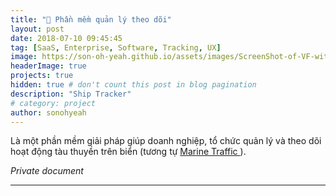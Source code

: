 ```yaml
---
title: "🚶 Phần mềm quản lý theo dõi"
layout: post
date: 2018-07-10 09:45:45
tag: [SaaS, Enterprise, Software, Tracking, UX]
image: https://son-oh-yeah.github.io/assets/images/ScreenShot-of-VF-with-45k-vessels.jpg
headerImage: true
projects: true
hidden: true # don't count this post in blog pagination
description: "Ship Tracker"
# category: project
author: sonohyeah
---
```


<p>Là một phần mềm giải pháp giúp doanh nghiệp, tổ chức quản lý và theo dõi hoạt động tàu thuyền trên biển (tương tự <a href="https://www.marinetraffic.com/"> Marine Traffic </a>).</p> 

*Private document*

---


